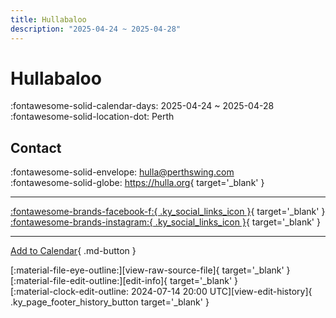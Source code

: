 ```yaml
---
title: Hullabaloo
description: "2025-04-24 ~ 2025-04-28"
---
```


# Hullabaloo 

:fontawesome-solid-calendar-days: 2025-04-24 ~ 2025-04-28  
:fontawesome-solid-location-dot: Perth  

## Contact

:fontawesome-solid-envelope: <hulla@perthswing.com>  
:fontawesome-solid-globe: <https://hulla.org>{ target='_blank' }  

---

 [:fontawesome-brands-facebook-f:{ .ky_social_links_icon }](https://www.facebook.com/HullaPerth){ target='_blank' } [:fontawesome-brands-instagram:{ .ky_social_links_icon }](https://instagram.com/PerthSwing){ target='_blank' }

---

[Add to Calendar](https://swing.news/ics/en/2025/en_AU/hullabaloo-2025.ics){ .md-button }

<div class="ky_page_footer" markdown>
<div class="ky_page_footer_trailing" markdown="span">
[:material-file-eye-outline:][view-raw-source-file]{ target='_blank' }
[:material-file-edit-outline:][edit-info]{ target='_blank' }
</div>
<div class="ky_page_footer_leading" markdown="span">
[:material-clock-edit-outline: 2024-07-14 20:00 UTC][view-edit-history]{ .ky_page_footer_history_button target='_blank' }
</div>
</div>

[view-raw-source-file]: https://github.com/swingdance/events/blob/main/2025/en_AU/hullabaloo-2025.json "View Raw Source File"
[edit-info]: https://github.com/swingdance/events/issues/new?assignees=&labels=update+event&projects=&template=03-update_entity.yml&title=%5B2025%2Fen_AU%5D%20Hullabaloo&region=en_AU&year=2025&id=hullabaloo-2025&name=Hullabaloo&org_id= "Edit Info"

[view-edit-history]: https://github.com/swingdance/events/commits/main/2025/en_AU/hullabaloo-2025.json "View Edit History"
